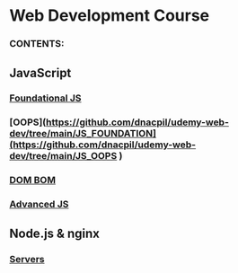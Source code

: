 # Web Development Course

### CONTENTS:

## JavaScript 

### [Foundational JS](https://github.com/dnacpil/udemy-web-dev/tree/main/JS_FOUNDATION)
### [OOPS](https://github.com/dnacpil/udemy-web-dev/tree/main/JS_FOUNDATION](https://github.com/dnacpil/udemy-web-dev/tree/main/JS_OOPS ) 
### [DOM BOM](https://github.com/dnacpil/udemy-web-dev/tree/main/DOM-BOM) 
### [Advanced JS](https://github.com/dnacpil/udemy-web-dev/tree/main/part9_adv)

## Node.js & nginx

### [Servers](https://github.com/dnacpil/udemy-web-dev/tree/main/NODEJS)

